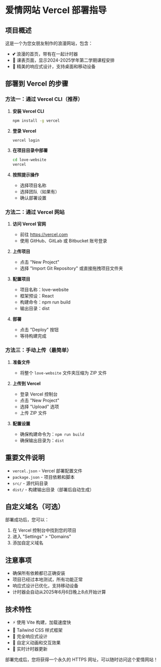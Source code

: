 # 爱情网站 Vercel 部署指导

## 项目概述
这是一个为您女朋友制作的浪漫网站，包含：
- 💕 浪漫的首页，带有在一起计时器
- 📅 课表页面，显示2024-2025学年第二学期课程安排
- 🎨 精美的响应式设计，支持桌面和移动设备

## 部署到 Vercel 的步骤

### 方法一：通过 Vercel CLI（推荐）

1. **安装 Vercel CLI**
   ```bash
   npm install -g vercel
   ```

2. **登录 Vercel**
   ```bash
   vercel login
   ```

3. **在项目目录中部署**
   ```bash
   cd love-website
   vercel
   ```

4. **按照提示操作**
   - 选择项目名称
   - 选择团队（如果有）
   - 确认部署设置

### 方法二：通过 Vercel 网站

1. **访问 Vercel 官网**
   - 前往 https://vercel.com
   - 使用 GitHub、GitLab 或 Bitbucket 账号登录

2. **上传项目**
   - 点击 "New Project"
   - 选择 "Import Git Repository" 或直接拖拽项目文件夹

3. **配置项目**
   - 项目名称：love-website
   - 框架预设：React
   - 构建命令：npm run build
   - 输出目录：dist

4. **部署**
   - 点击 "Deploy" 按钮
   - 等待构建完成

### 方法三：手动上传（最简单）

1. **准备文件**
   - 将整个 `love-website` 文件夹压缩为 ZIP 文件

2. **上传到 Vercel**
   - 登录 Vercel 控制台
   - 点击 "New Project"
   - 选择 "Upload" 选项
   - 上传 ZIP 文件

3. **配置设置**
   - 确保构建命令为：`npm run build`
   - 确保输出目录为：`dist`

## 重要文件说明

- `vercel.json` - Vercel 部署配置文件
- `package.json` - 项目依赖和脚本
- `src/` - 源代码目录
- `dist/` - 构建输出目录（部署后自动生成）

## 自定义域名（可选）

部署成功后，您可以：
1. 在 Vercel 控制台中找到您的项目
2. 进入 "Settings" > "Domains"
3. 添加自定义域名

## 注意事项

- 确保所有依赖都已正确安装
- 项目已经过本地测试，所有功能正常
- 响应式设计已优化，支持移动设备
- 计时器会自动从2025年6月6日晚上8点开始计算

## 技术特性

- ⚡ 使用 Vite 构建，加载速度快
- 🎨 Tailwind CSS 样式框架
- 📱 完全响应式设计
- 💖 自定义动画和交互效果
- 🔄 实时计时器更新

部署完成后，您将获得一个永久的 HTTPS 网址，可以随时访问这个爱情网站！

